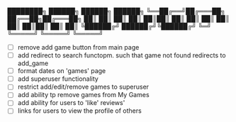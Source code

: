 ████████╗ ██████╗     ██████╗  ██████╗ 
╚══██╔══╝██╔═══██╗    ██╔══██╗██╔═══██╗
   ██║   ██║   ██║    ██║  ██║██║   ██║
   ██║   ██║   ██║    ██║  ██║██║   ██║
   ██║   ╚██████╔╝    ██████╔╝╚██████╔╝
   ╚═╝    ╚═════╝     ╚═════╝  ╚═════╝ 
                                       


- [ ] remove add game button from main page
- [ ] add redirect to search functopm. such that game not found redirects to add_game
- [ ] format dates on 'games' page
- [ ] add superuser functionality
- [ ] restrict add/edit/remove games to superuser
- [ ] add ability tp remove games from My Games
- [ ] add ability for users to 'like' reviews' 
- [ ] links for users to view the profile of others
